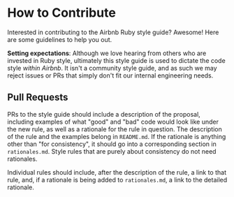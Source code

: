 # How to Contribute

Interested in contributing to the Airbnb Ruby style guide? Awesome! Here are
some guidelines to help you out.

**Setting expectations**: Although we love hearing from others who are invested
in Ruby style, ultimately this style guide is used to dictate the code style
*within Airbnb*. It isn't a community style guide, and as such we may reject
issues or PRs that simply don't fit our internal engineering needs.

## Pull Requests

PRs to the style guide should include a description of the proposal, including
examples of what "good" and "bad" code would look like under the new rule, as
well as a rationale for the rule in question. The description of the rule and
the examples belong in `README.md`. If the rationale is anything other than "for
consistency", it should go into a corresponding section in `rationales.md`.
Style rules that are purely about consistency do not need rationales.

Individual rules should include, after the description of the rule, a link to
that rule, and, if a rationale is being added to `rationales.md`, a link to the
detailed rationale.
